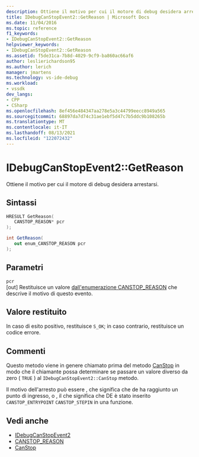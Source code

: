 ```yaml
---
description: Ottiene il motivo per cui il motore di debug desidera arrestarsi.
title: IDebugCanStopEvent2::GetReason | Microsoft Docs
ms.date: 11/04/2016
ms.topic: reference
f1_keywords:
- IDebugCanStopEvent2::GetReason
helpviewer_keywords:
- IDebugCanStopEvent2::GetReason
ms.assetid: f5de31ca-7b8d-4029-9cf9-ba860ac66af6
author: leslierichardson95
ms.author: lerich
manager: jmartens
ms.technology: vs-ide-debug
ms.workload:
- vssdk
dev_langs:
- CPP
- CSharp
ms.openlocfilehash: 8ef456e484347aa278e5a3c44799eecc8949a565
ms.sourcegitcommit: 68897da7d74c31ae1ebf5d47c7b5ddc9b108265b
ms.translationtype: MT
ms.contentlocale: it-IT
ms.lasthandoff: 08/13/2021
ms.locfileid: "122072432"
---
```

# <a name="idebugcanstopevent2getreason"></a>IDebugCanStopEvent2::GetReason
Ottiene il motivo per cui il motore di debug desidera arrestarsi.

## <a name="syntax"></a>Sintassi

```cpp
HRESULT GetReason( 
   CANSTOP_REASON* pcr
);
```

```csharp
int GetReason( 
   out enum_CANSTOP_REASON pcr
);
```

## <a name="parameters"></a>Parametri
`pcr`\
[out] Restituisce un valore [dall'enumerazione CANSTOP_REASON](../../../extensibility/debugger/reference/canstop-reason.md) che descrive il motivo di questo evento.

## <a name="return-value"></a>Valore restituito
 In caso di esito positivo, restituisce `S_OK`; in caso contrario, restituisce un codice errore.

## <a name="remarks"></a>Commenti
 Questo metodo viene in genere chiamato prima del metodo [CanStop](../../../extensibility/debugger/reference/idebugcanstopevent2-canstop.md) in modo che il chiamante possa determinare se passare un valore diverso da zero ( `TRUE` ) al `IDebugCanStopEvent2::CanStop` metodo.

 Il motivo dell'arresto può essere , che significa che de ha raggiunto un punto di ingresso, o , il che significa che DE è stato inserito `CANSTOP_ENTRYPOINT` `CANSTOP_STEPIN` in una funzione.

## <a name="see-also"></a>Vedi anche
- [IDebugCanStopEvent2](../../../extensibility/debugger/reference/idebugcanstopevent2.md)
- [CANSTOP_REASON](../../../extensibility/debugger/reference/canstop-reason.md)
- [CanStop](../../../extensibility/debugger/reference/idebugcanstopevent2-canstop.md)
